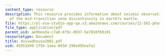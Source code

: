 ```yaml
---
content_type: resource
description: This resource provides information about seismic observations of splitting
  of the mid-transition zone discontinuity in earth?s mantle.
file: https://ol-ocw-studio-app-qa.s3.amazonaws.com/courses/12-581-phase-transitions-in-the-earths-interior-spring-2005/45951b991f5b1aea0d3d296ed95eafa1_dusswdhouse2001.pdf
file_type: application/pdf
parent_uid: ae9bea3a-c7a0-6f9c-0937-5e7810fb9c81
resourcetype: Document
title: dusswdhouse2001.pdf
uid: 45951b99-1f5b-1aea-0d3d-296ed95eafa1
---
```

